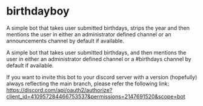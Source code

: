 # birthdayboy

A simple bot that takes user submitted birthdays, strips the year and then mentions the user in either an administrator defined channel or an announcements channel by default if available.

A simple bot that takes user submitted birthdays, and then mentions the user in either an administrator defined channel or a #birthdays channel by default if available.

If you want to invite this bot to your discord server with a version (hopefully) always reflecting the main branch, please refer the following link:
https://discord.com/api/oauth2/authorize?client_id=410957284466753537&permissions=2147691520&scope=bot
